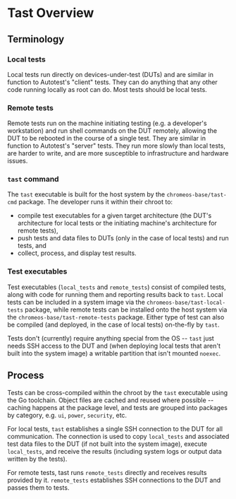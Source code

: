 # Tast Overview

## Terminology

### Local tests

Local tests run directly on devices-under-test (DUTs) and are similar in
function to Autotest's "client" tests. They can do anything that any other code
running locally as root can do. Most tests should be local tests.

### Remote tests

Remote tests run on the machine initiating testing (e.g. a developer's
workstation) and run shell commands on the DUT remotely, allowing the DUT to be
rebooted in the course of a single test. They are similar in function to
Autotest's "server" tests. They run more slowly than local tests, are harder to
write, and are more susceptible to infrastructure and hardware issues.

### `tast` command

The `tast` executable is built for the host system by the
`chromeos-base/tast-cmd` package. The developer runs it within their chroot to:

*   compile test executables for a given target architecture (the DUT's
    architecture for local tests or the initiating machine's architecture for
    remote tests),
*   push tests and data files to DUTs (only in the case of local tests) and run
    tests, and
*   collect, process, and display test results.

### Test executables

Test executables (`local_tests` and `remote_tests`) consist of compiled tests,
along with code for running them and reporting results back to `tast`. Local
tests can be included in a system image via the `chromeos-base/tast-local-tests`
package, while remote tests can be installed onto the host system via the
`chromeos-base/tast-remote-tests` package. Either type of test can also be
compiled (and deployed, in the case of local tests) on-the-fly by `tast`.

Tests don't (currently) require anything special from the OS -- `tast` just
needs SSH access to the DUT and (when deploying local tests that aren't built
into the system image) a writable partition that isn't mounted `noexec`.

## Process

Tests can be cross-compiled within the chroot by the `tast` executable using the
Go toolchain. Object files are cached and reused where possible -- caching
happens at the package level, and tests are grouped into packages by category,
e.g. `ui`, `power`, `security`, etc.

For local tests, `tast` establishes a single SSH connection to the DUT for all
communication. The connection is used to copy `local_tests` and associated test
data files to the DUT (if not built into the system image), execute
`local_tests`, and receive the results (including system logs or output data
written by the tests).

For remote tests, tast runs `remote_tests` directly and receives results
provided by it. `remote_tests` establishes SSH connections to the DUT and passes
them to tests.
